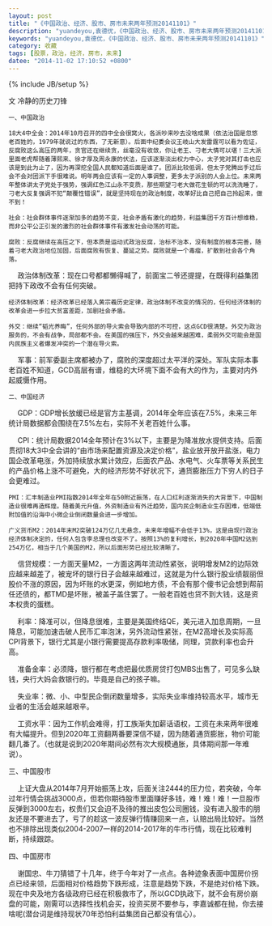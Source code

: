 ```yaml
---
layout: post
title: "《中国政治、经济、股市、房市未来两年预测20141101》"
description: "yuandeyou,袁德优，《中国政治、经济、股市、房市未来两年预测20141101》"
keywords: "yuandeyou,袁德优，《中国政治、经济、股市、房市未来两年预测20141101》"
category: 收藏
tags: [股票，政治，经济，房市，未来]
datee: "2014-11-02 17:10:52 +0800"
---
```

{% include JB/setup %}

文 冷静的历史刀锋

    一、中国政治

    18大4中全会：2014年10月召开的四中全会很窝火，各派吵来吵去没啥成果（依法治国是忽悠老百姓的，1979年就说过的东西，了无新意）。后面中纪委会议王岐山大发雷霆可以看为佐证，反腐败这么高压的两年，贪官还在继续贪，丝毫没有收敛，你让老王、刁老大情可以堪！三大派里面老虎帮随着薄熙来、徐才厚及周永康的伏法，应该逐渐淡出权力中心，太子党对其打击也应该是到此为止了，因为再深挖全国人民都知道后面是谁了。团派比较低调，但太子党腾出手过后会不会对团派下手很难说。明年两会应该有一定的人事调整，更多太子派别的人会上位。未来两年整体讲太子党处于强势，强调红色江山永不变质，那些期望刁老大做花生顿的可以洗洗睡了，刁老大反复强调不犯“颠覆性错误”，就是坚持现在的政治制度，改革好比自己把自己拎起来，做不到！ 

<!-- more -->

    社会：社会群体事件逐渐加多的趋势不变，社会矛盾有激化的趋势，利益集团千方百计想维稳，而非公平公正引发的激烈的社会群体事件有激发社会动荡的可能。 

    腐败：反腐继续在高压之下，但本质是运动式政治反腐，治标不治本，没有制度的根本完善，随着刁老大政治地位加固，后面腐败有恢复、蔓延之势。腐败就是一个毒瘤，扩散到社会各个角落。 

　  政治体制改革：现在口号都都懒得喊了，前面宝二爷还提提，在既得利益集团把持下政改不会有任何突破。  

    经济体制改革：经济改革已经落入黄宗羲历史定律，政治体制不改变的情况的，任何经济体制的改革会进一步拉大贫富差距，加剧社会矛盾。

    外交：继续“韬光养晦”，任何外部的导火索会导致内部的不可控，这点GCD很清楚。外交为政治服务的，不会有战争，局部都不会。在美国的强压下，外交会越来越困难，柔弱外交可能会是国内民族主义者爆发冲突的一个潜在导火索。

 　  军事：前军委副主席都被办了，腐败的深度超过太平洋的深处。军队实际本事老百姓不知道，GCD高层有谱，维稳的大环境下面不会有大的作为，主要对内外起威慑作用。 

 

    二、中国经济

　  GDP：GDP增长放缓已经是官方主基调，2014年全年应该在7.5%，未来三年统计局数据都会围绕在7.5%左右，实际不关老百姓什么事。

　  CPI：统计局数据2014全年预计在3%以下，主要是为降准放水提供支持。后面贯彻18大3中全会讲的“由市场来配置资源及决定价格”，盐业放开放开盐涨，电力国企改革电涨，外加持续放水累计效应，后面农产品、水电气、火车票等关系民生的产品价格上涨不可避免，大的经济形势不好状况下，通货膨胀压力下穷人的日子会更难过。

    PMI：汇丰制造业PMI指数2014年全年在50附近振荡，在人口红利逐渐消失的大背景下，中国制造业很难再造辉煌。随着美元升值，外资制造业有外迁趋势，国内民企制造业生存困难，低端低附加值的沿海中小微企业倒闭数量会进一步增加。

    广义货币M2：2014年末M2突破124万亿几无悬念，未来年增幅不会低于13%，这是由现行政治经济体制决定的，任何人包含李总理也改变不了。按照13%的复利增长，到2020年中国M2达到254万亿，相当于几个美国的M2，所以后面形势已经比较清晰了。

 

　  信贷规模：一方面天量M2，一方面这两年流动性紧张，说明增发M2的边际效应越来越差了，被宠坏的银行日子会越来越难过，这就是为什么银行股业绩靓丽但股价不涨的原因，因为坏账的水更深，例如地方债，不会有那个傻书记会想到帮前任还债的，都TMD是坏账，被盖子盖住罢了。一般老百姓也贷不到大钱，这是资本权贵的蛋糕。

 

　  利率：降准可以，但降息很难，主要是美国终结QE，美元进入加息周期，一旦降息，可能加速击破人民币汇率泡沫，另外流动性紧张，在M2高增长及实际高CPI背景下，银行尤其是小银行需要提高存款利率吸储，同理，贷款利率也会升高。

 

　  准备金率：必须降，银行都在考虑把最优质房贷打包MBS出售了，可见多么缺钱，央行大妈会救银行的。毕竟是自己的孩子嘛。

 

　  失业率：微、小、中型民企倒闭数量增多，实际失业率维持较高水平，城市无业者的生活会越来越艰辛。

 

　  工资水平：因为工作机会难得，打工族渐失加薪话语权，工资在未来两年很难有大幅提升。但到2020年工资翻两番要深信不疑，因为随着通货膨胀，物价可能翻几番了。（也就是说到2020年期间必然有次大规模通胀，具体期间那一年难说）。

 

 

   三、中国股市

　 上证大盘从2014年7月开始振荡上攻，后面关注2444的压力位，若突破，今年过年行情会挑战3000点，但若你期待股市里面赚好多钱，难！难！难！一旦股市反弹到3000左右，权贵们又会迫不及待的推出皮包公司圈钱，没有进入股市的朋友还是不要进去了，亏了的趁这一波反弹行情赚回来一点，认赔出局比较好。当然也不排除出现类似2004-2007一样的2014-2017年的牛市行情，现在比较难判断，持续跟踪。

 

   四、中国房市

　 谢国忠、牛刀猜错了十几年，终于今年对了一点点。各种迹象表面中国房价拐点已经来领，后面相对价格趋势下跌形成，注意是趋势下跌，不是绝对价格下跌。现在中央及地方各级政府已经在积极救市了，所以GCD执政下，就不会有房价崩盘的可能，刚需可以选择性找机会买，投资买房不要参与，李嘉诚都在抛，你去接啥呢(潜台词是维持现状70年恐怕利益集团自己都没有信心）。
